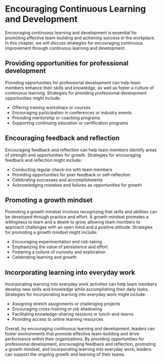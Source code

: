 Encouraging Continuous Learning and Development
==============================================================================================

Encouraging continuous learning and development is essential for promoting effective team-building and achieving success in the workplace. In this chapter, we will discuss strategies for encouraging continuous improvement through continuous learning and development.

Providing opportunities for professional development
----------------------------------------------------

Providing opportunities for professional development can help team members enhance their skills and knowledge, as well as foster a culture of continuous learning. Strategies for providing professional development opportunities might include:

* Offering training workshops or courses
* Encouraging participation in conferences or industry events
* Providing mentorship or coaching programs
* Supporting continuing education or certification programs

Encouraging feedback and reflection
-----------------------------------

Encouraging feedback and reflection can help team members identify areas of strength and opportunities for growth. Strategies for encouraging feedback and reflection might include:

* Conducting regular check-ins with team members
* Providing opportunities for peer feedback or self-reflection
* Celebrating successes and accomplishments
* Acknowledging mistakes and failures as opportunities for growth

Promoting a growth mindset
--------------------------

Promoting a growth mindset involves recognizing that skills and abilities can be developed through practice and effort. A growth mindset promotes a willingness to learn and a desire to grow, allowing team members to approach challenges with an open mind and a positive attitude. Strategies for promoting a growth mindset might include:

* Encouraging experimentation and risk-taking
* Emphasizing the value of persistence and effort
* Fostering a culture of curiosity and exploration
* Celebrating learning and growth

Incorporating learning into everyday work
-----------------------------------------

Incorporating learning into everyday work activities can help team members develop new skills and knowledge while accomplishing their daily tasks. Strategies for incorporating learning into everyday work might include:

* Assigning stretch assignments or challenging projects
* Encouraging cross-training or job shadowing
* Facilitating knowledge-sharing sessions or lunch-and-learns
* Providing access to online learning resources

Overall, by encouraging continuous learning and development, leaders can foster environments that promote effective team-building and drive performance within their organizations. By providing opportunities for professional development, encouraging feedback and reflection, promoting a growth mindset, and incorporating learning into everyday work, leaders can support the ongoing growth and learning of their teams.
